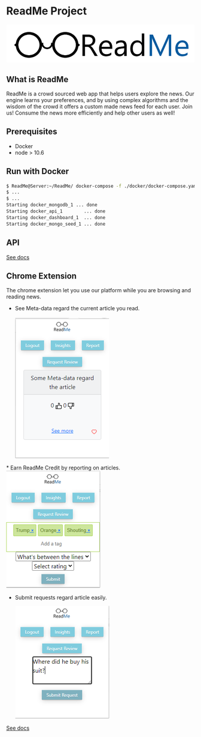 # ReadMe Project
![alt](./dashboard/src/assets/siteLogo.png?raw=true "ReadMe")
## What is ReadMe
ReadMe is a crowd sourced web app that helps users explore the news. Our engine learns your preferences, and by using complex algorithms and the wisdom of the crowd it offers a custom made news feed for each user. Join us! Consume the news more efficiently and help other users as well!
## Prerequisites
* Docker
* node > 10.6
## Run with Docker
```bash
$ ReadMe@Server:~/ReadMe/ docker-compose -f ./docker/docker-compose.yaml up --build -d 
$ ...
$ ...
Starting docker_mongodb_1 ... done
Starting docker_api_1        ... done
Starting docker_dashboard_1  ... done
Starting docker_mongo_seed_1 ... done
```

## API

[See docs](/docs/api.md)

## Chrome Extension
The chrome extension let you use our platform while you are browsing and reading news.  
* See Meta-data regard the current article you read.    
  <kbd>  
  <img src="./docs/extension_Insights.png">
</kbd>   
* Earn ReadMe Credit by reporting on articles.  
    
  <kbd>
  <img src="./docs/extension_report.png">
</kbd>

* Submit requests regard article easily.  
   
   <kbd>
  <img src="./docs/extension_request_review.png">
</kbd>  

[See docs](/docs/extension.md)



